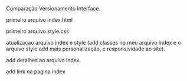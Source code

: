 Comparação Versionamento Interface.

primeiro arquivo index.html

primeiro arquivo style.css

atualizacao arquivo index e style (add classes no meu arquivo index e o arquivo style add mais personalização, e responsividade ao site).

add detalhes ao arquivo index.

add link na pagina index